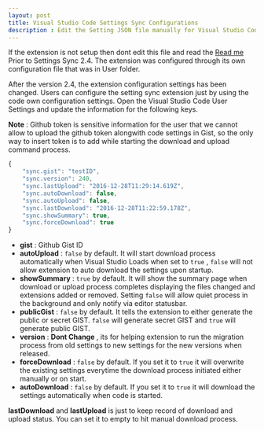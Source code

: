 ```yaml
---
layout: post
title: Visual Studio Code Settings Sync Configurations
description : Edit the Setting JSON file manually for Visual Studio Code Settings Sync.
---
```


If the extension is not setup then dont edit this file and read the [Read me](http://shanalikhan.github.io/2015/12/15/Visual-Studio-Code-Sync-Settings.html)
Prior to Settings Sync 2.4. The extension was configured through its own configuration file that was in User folder.

After the version 2.4, the extension configuration settings has been changed. Users can configure the setting sync extension just by using the code own configuration settings.
Open the Visual Studio Code User Settings and update the information for the following keys.

**Note** : Github token is sensitive information for the user that we cannot allow to upload the github token alongwith code settings in Gist, so the only way to insert token is to add while starting the download and upload command process.


```javascript
{
    "sync.gist": "testID",
    "sync.version": 240,
    "sync.lastUpload": "2016-12-28T11:29:14.619Z",
    "sync.autoDownload": false,
    "sync.autoUpload": false,
    "sync.lastDownload": "2016-12-28T11:22:59.178Z",
    "sync.showSummary": true,
    "sync.forceDownload": true
}

```

* **gist** : Github Gist ID
* **autoUpload** : `false` by default. It will start download process automatically when Visual Studio Loads when set to `true` , `false` will not allow extension to auto download the settings upon startup.
* **showSummary** : `true` by default. It will show the summary page when download or upload process completes displaying the files changed and extensions added or removed. Setting `false` will allow quiet process in the background and only notify via editor statusbar.
* **publicGist** : `false` by default. It tells the extension to either generate the public or secret GIST. `false` will generate secret GIST and `true` will generate public GIST.
* **version** : **Dont Change** , its for helping extension to run the migration process from old settings to new settings for the new versions when released.
* **forceDownload** : `false` by default. If you set it to `true` it will overwrite the existing settings everytime the download process initiated either manually or on start.
* **autoDownload** : `false` by default. If you set it to `true` it will download the settings automatically when code is started.

**lastDownload** and **lastUpload** is just to keep record of download and upload status. You can set it to empty to hit manual download process.

